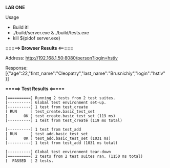 **LAB ONE**

Usage
 - Build it!
 - ./build/server.exe & ./build/tests.exe
 - kill $(pidof server.exe)


**=====>  Browser Results  <=====**

Address: http://192.168.1.50:8080/person?login=hstiv

Response: [{"age":22,"first_name":"Cleopatry","last_name":"Brusnichiy","login":"hstiv"}]

**=====>  Test Results  <=====**
```
[==========] Running 2 tests from 2 test suites.
[----------] Global test environment set-up.
[----------] 1 test from test_create
[ RUN      ] test_create.basic_test_set
[       OK ] test_create.basic_test_set (119 ms)
[----------] 1 test from test_create (119 ms total)

[----------] 1 test from test_add
[ RUN      ] test_add.basic_test_set
[       OK ] test_add.basic_test_set (1031 ms)
[----------] 1 test from test_add (1031 ms total)

[----------] Global test environment tear-down
[==========] 2 tests from 2 test suites ran. (1150 ms total)
[  PASSED  ] 2 tests.
```